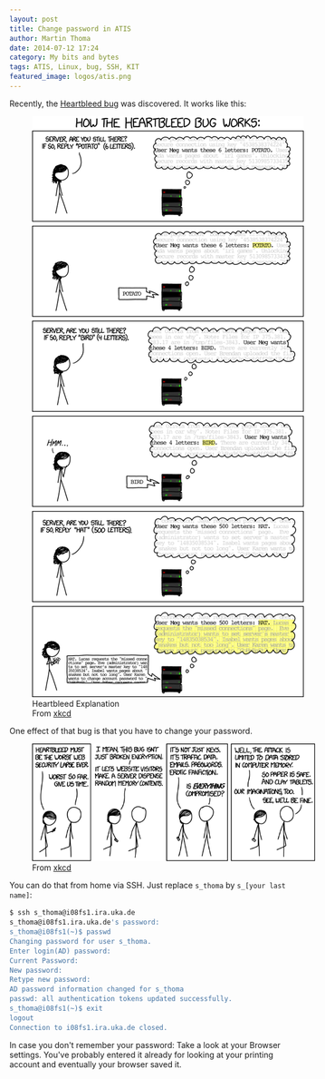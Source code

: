 ```yaml
---
layout: post
title: Change password in ATIS
author: Martin Thoma
date: 2014-07-12 17:24
category: My bits and bytes
tags: ATIS, Linux, bug, SSH, KIT
featured_image: logos/atis.png
---
```


Recently, the [Heartbleed bug](https://en.wikipedia.org/wiki/Heartbleed) was
discovered. It works like this:

<figure class="aligncenter">
            <a href="../images/xkcd/heartbleed_explanation.png"><img src="../images/xkcd/heartbleed_explanation.png" alt="Heartbleed Explanation" style="max-width:500px;" class=""/></a>
            <figcaption class="text-center">Heartbleed Explanation<br/>From <a href='http://xkcd.com/1354/'>xkcd</a></figcaption>
        </figure>

One effect of that bug is that you have to change your password.

<figure class="aligncenter">
            <a href="../images/xkcd/heartbleed.png"><img src="../images/xkcd/heartbleed.png" alt="Heartbleed" style="max-width:500px;" class=""/></a>
            <figcaption class="text-center">From <a href='http://xkcd.com/1353/'>xkcd</a></figcaption>
        </figure>

You can do that from home via SSH. Just replace `s_thoma` by `s_[your last name]`:

```bash
$ ssh s_thoma@i08fs1.ira.uka.de
s_thoma@i08fs1.ira.uka.de's password: 
s_thoma@i08fs1(~)$ passwd
Changing password for user s_thoma.
Enter login(AD) password: 
Current Password: 
New password: 
Retype new password: 
AD password information changed for s_thoma
passwd: all authentication tokens updated successfully.
s_thoma@i08fs1(~)$ exit
logout
Connection to i08fs1.ira.uka.de closed.
```

In case you don't remember your password: Take a look at your Browser settings.
You've probably entered it already for looking at your printing account and
eventually your browser saved it.